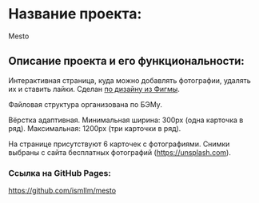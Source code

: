 # Название проекта: 
Mesto

##  Описание проекта и его функциональности:
Интерактивная страница, куда можно добавлять фотографии, удалять их и ставить лайки. Сделан [по дизайну из Фигмы](https://www.figma.com/file/StZjf8HnoeLdiXS7dYrLAh/JavaScript.-Sprint-4).

Файловая структура организована по БЭМу.

Вёрстка адаптивная. Минимальная ширина: 300px (одна карточка в ряд). Максимальная: 1200px (три карточки в ряд).

На странице присутствуют 6 карточек с фотографиями. Снимки выбраны с сайта бесплатных фотографий  (https://unsplash.com).

### Ссылка на GitHub Pages:
https://github.com/ismIlm/mesto
